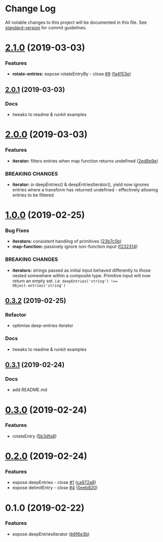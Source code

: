# Change Log

All notable changes to this project will be documented in this file. See [standard-version](https://github.com/conventional-changelog/standard-version) for commit guidelines.

# [2.1.0](https://github.com/mylesj/deep-entries/compare/v2.0.1...v2.1.0) (2019-03-03)

### Features

-   **rotate-entries:** expose rotateEntryBy - close [#9](https://github.com/mylesj/deep-entries/issues/9) ([fa4153e](https://github.com/mylesj/deep-entries/commit/fa4153e))

## [2.0.1](https://github.com/mylesj/deep-entries/compare/v2.0.0...v2.0.1) (2019-03-03)

### Docs

-   tweaks to readme & runkit examples

# [2.0.0](https://github.com/mylesj/deep-entries/compare/v1.0.0...v2.0.0) (2019-03-03)

### Features

-   **iterator:** filters entries when map function returns undefined ([2ed8e9e](https://github.com/mylesj/deep-entries/commit/2ed8e9e))

### BREAKING CHANGES

-   **iterator:** in deepEntries() & deepEntriesIterator(), yield now ignores entries where a transform has returned undefined - effectively allowing entries to be filtered

# [1.0.0](https://github.com/mylesj/deep-entries/compare/v0.3.2...v1.0.0) (2019-02-25)

### Bug Fixes

-   **iterators:** consistent handling of primitives ([23b7c5b](https://github.com/mylesj/deep-entries/commit/23b7c5b))
-   **map-function:** passively ignore non-function input ([f232314](https://github.com/mylesj/deep-entries/commit/f232314))

### BREAKING CHANGES

-   **iterators:** strings passed as initial input behaved differently to those nested somewhere within a composite type. Primitive input will now return an empty set. _i.e._ `deepEntries('string') !== Object.entries('string')`

## [0.3.2](https://github.com/mylesj/deep-entries/compare/v0.3.1...v0.3.2) (2019-02-25)

### Refactor

-   optimise deep-entries iterator

### Docs

-   tweaks to readme & runkit examples

## [0.3.1](https://github.com/mylesj/deep-entries/compare/v0.3.0...v0.3.1) (2019-02-24)

### Docs

-   add README.md

# [0.3.0](https://github.com/mylesj/deep-entries/compare/v0.2.0...v0.3.0) (2019-02-24)

### Features

-   rotateEntry ([5b3dfa8](https://github.com/mylesj/deep-entries/commit/5b3dfa8))

# [0.2.0](https://github.com/mylesj/deep-entries/compare/v0.1.0...v0.2.0) (2019-02-24)

### Features

-   expose deepEntries - close [#1](https://github.com/mylesj/deep-entries/issues/1) ([ca972a8](https://github.com/mylesj/deep-entries/commit/ca972a8))
-   expose delimitEntry - close [#4](https://github.com/mylesj/deep-entries/issues/4) ([0eeb820](https://github.com/mylesj/deep-entries/commit/0eeb820))

# 0.1.0 (2019-02-22)

### Features

-   expose deepEntriesIterator ([b6f6e3b](https://github.com/mylesj/deep-entries/commit/b6f6e3b))
